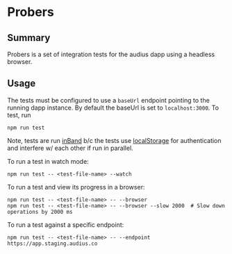 # Probers
## Summary
Probers is a set of integration tests for the audius dapp using a headless browser.

## Usage
The tests must be configured to use a `baseUrl` endpoint pointing to the running dapp instance. By default the baseUrl is set to `localhost:3000`. To test, run  
```
npm run test
```

Note, tests are run [inBand](https://jestjs.io/docs/en/cli#runinband) b/c the tests use [localStorage](https://developer.mozilla.org/en-US/docs/Web/API/Window/localStorage) for authentication and interfere w/ each other if run in parallel. 

To run a test in watch mode:  
```
npm run test -- <test-file-name> --watch
```

To run a test and view its progress in a browser:
```
npm run test -- <test-file-name> -- --browser
npm run test -- <test-file-name> -- --browser --slow 2000  # Slow down operations by 2000 ms
```

To run a test against a specific endpoint:
```
npm run test -- <test-file-name> -- --endpoint https://app.staging.audius.co
```